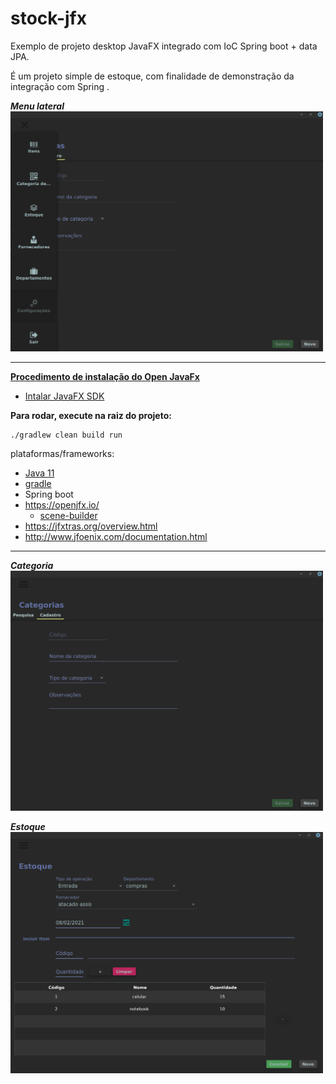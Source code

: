 # stock-jfx

Exemplo de projeto desktop JavaFX integrado com IoC Spring boot + data JPA.

É um projeto simple de estoque, com finalidade de demonstração da integração com Spring .

**_Menu lateral_**<br/>
<img src="https://raw.githubusercontent.com/eltonsandre/stock-jfx/master/demo/menu-categoria.png" width="500">

---
**[Procedimento de instalação do Open JavaFx](https://openjfx.io/openjfx-docs/#install-java)**

- [Intalar JavaFX SDK](https://gluonhq.com/products/javafx/)

**Para rodar, execute na raiz do projeto:**

```shell
./gradlew clean build run
```

plataformas/frameworks:

- [Java 11](https://jdk.java.net/archive/)
- [gradle](https://gradle.org/next-steps/?version=6.8.2&format=all)
- Spring boot
- https://openjfx.io/
    - [scene-builder](https://gluonhq.com/products/scene-builder/)
- https://jfxtras.org/overview.html
- http://www.jfoenix.com/documentation.html

---
**_Categoria_**<br/>
<img src="https://raw.githubusercontent.com/eltonsandre/stock-jfx/master/demo/categorias.png" width="500">

**_Estoque_**<br/>
<img src="https://raw.githubusercontent.com/eltonsandre/stock-jfx/master/demo/estoque.png" width="500">